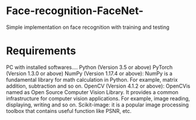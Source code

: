 # Face-recognition-FaceNet-
Simple implementation on face recognition with training and testing


# Requirements
PC with installed softwares....
Python (Version 3.5 or above) 
PyTorch (Version 1.3.0 or above) 
NumPy (Version 1.17.4 or above):  NumPy is a fundamental library for math calculation in Python. For example, matrix addition, subtraction and so on.
OpenCV (Version 4.1.2 or above): OpenCVis named as Open Source Computer Vision Library. It provides a common infrastructure for computer vision applications. For example, image reading, displaying, writing and so on.
Scikit-image: it is a popular image processing toolbox that contains useful function like PSNR, etc.
